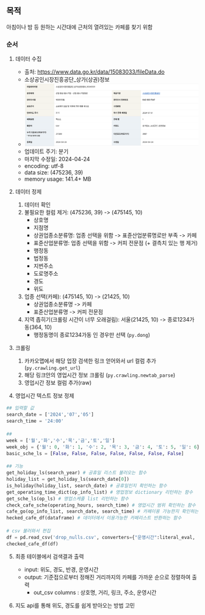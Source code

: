 ## 목적

아침이나 밤 등 원하는 시간대에 근처의 열려있는 카페를 찾기 위함

### 순서

1. 데이터 수집
    - 출처: https://www.data.go.kr/data/15083033/fileData.do
    - 소상공인시장진흥공단_상가(상권)정보
    - ![metadata](data/metadata.png)
    - 업데이트 주기: 분기
    - 마지막 수정일: 2024-04-24
    - encoding: utf-8
    - data size: (475236, 39)
    - memory usage: 141.4+ MB

2. 데이터 정제
    1. 데이터 확인
    2. 불필요한 컬럼 제거: (475236, 39) -> (475145, 10)
        - 상호명
        - 지점명
        - 상권업종소분류명: 업종 선택을 위함 -> 표쥰산업분류명로만 부족 -> 카페
        - 표쥰산업분류명: 업종 선택을 위함 -> 커피 전문점 (+ 결측치 있는 행 제거)
        - 행정동 
        - 법정동
        - 지번주소
        - 도로명주소
        - 경도
        - 위도 
    3. 업종 선택(카페): (475145, 10) -> (21425, 10)
        - 상권업종소분류명 -> 카페
        - 표쥰산업분류명 -> 커피 전문점
    4. 지역 좁히기(크롤링 시간이 너무 오래걸림): 서울(21425, 10) -> 종로1234가동(364, 10)
        - 행정동명이 종로1234가동 인 경우만 선택 (`py.dong`)

3. 크롤링
    1. 카카오맵에서 해당 업장 검색한 링크 얻어와서 url 컬럼 추가(`py.crawling.get_url`)
    2. 해당 링크안의 영업시간 정보 크롤링 (`py.crawling.newtab_parse`)
    3. 영업시간 정보 컬럼 추가(raw)

4. 영업시간 텍스트 정보 정제

```python
## 입력할 값
search_date = ['2024','07','05']
search_time = '24:00'

## 
week = ['월','화','수','목','금','토','일']
week_obj = {'월': 0, '화': 1, '수': 2, '목': 3, '금': 4, '토': 5, '일': 6}
basic_sche_ls = [False, False, False, False, False, False, False]

## 기능
get_holiday_ls(search_year) # 공휴일 리스트 불러오는 함수
holiday_list = get_holiday_ls(search_date[0])
is_holiday(holiday_list, search_date) # 공휴일인지 확인하는 함수
get_operating_time_dict(op_info_list) # 영업정보 dictionary 리턴하는 함수 
get_sche_ls(op_ls) # 영업스케줄 list 리턴하는 함수
check_cafe_sche(operating_hours, search_time) # 영업시간 범위 확인하는 함수
cafe_go(op_info_list, search_date, search_time) # 카페이용 가능한지 확인하는 함수
hecked_cafe_df(dataframe) # 데이터에서 이용가능한 카페리스트 반환하는 함수

# csv 불러와서 편집
df = pd.read_csv('drop_nulls.csv', converters={"운영시간":literal_eval, "운영시간":literal_eval})
checked_cafe_df(df)
```
    
5. 최종 테이블에서 검색결과 출력
    - input: 위도, 경도, 반경, 운영시간
    - output: 기준접으로부터 정해진 거리까지의 카페를 가까운 순으로 정렬하여 출력 
        - out_csv columns : 상호명, 거리, 링크, 주소, 운영시간

6. 지도 api를 통해 위도, 경도를 쉽게 받아오는 방법 고민